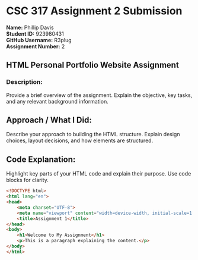 # CSC 317 Assignment 2 Submission

**Name:** Phillip Davis  
**Student ID:** 923980431  
**GitHub Username:** R3plug  
**Assignment Number:** 2  


##  HTML Personal Portfolio Website Assignment

### Description:
Provide a brief overview of the assignment. Explain the objective, key tasks, and any relevant background information.



## Approach / What I Did:
Describe your approach to building the HTML structure. Explain design choices, layout decisions, and how elements are structured.



## Code Explanation:
Highlight key parts of your HTML code and explain their purpose. Use code blocks for clarity.

```html
<!DOCTYPE html>
<html lang="en">
<head>
    <meta charset="UTF-8">
    <meta name="viewport" content="width=device-width, initial-scale=1.0">
    <title>Assignment 1</title>
</head>
<body>
    <h1>Welcome to My Assignment</h1>
    <p>This is a paragraph explaining the content.</p>
</body>
</html>